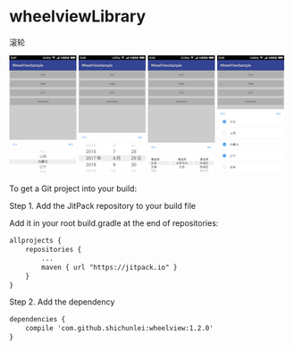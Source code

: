 ﻿# wheelviewLibrary

滚轮

![image](https://github.com/shichunlei/wheelview/blob/master/images/Screenshot_2017-08-29-15-07-50-279_com.chingtech..png)
![image](https://github.com/shichunlei/wheelview/blob/master/images/Screenshot_2017-08-29-15-08-00-422_com.chingtech..png)
![image](https://github.com/shichunlei/wheelview/blob/master/images/Screenshot_2017-08-29-15-08-07-856_com.chingtech..png)
![image](https://github.com/shichunlei/wheelview/blob/master/images/Screenshot_2017-08-29-15-08-17-286_com.chingtech..png)

To get a Git project into your build:

Step 1. Add the JitPack repository to your build file

Add it in your root build.gradle at the end of repositories:
  
    allprojects {
        repositories {
            ...
            maven { url "https://jitpack.io" }
        }
    }
  
  
Step 2. Add the dependency

	dependencies {
	    compile 'com.github.shichunlei:wheelview:1.2.0'
	}
